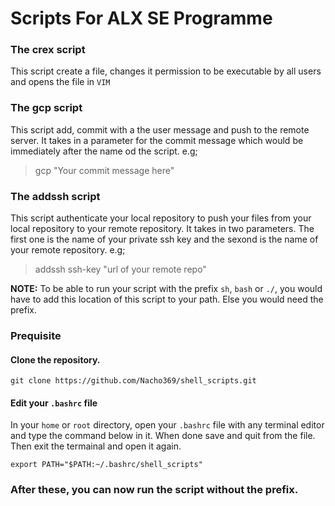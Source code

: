 # Scripts For ALX SE Programme

### The **crex** script
This script create a file, changes it permission to be executable by all users and opens the file in `VIM`

### The **gcp** script
This script add, commit with a the user message and push to the remote server. It takes in a parameter for the commit message which would be immediately after the name od the script. e.g;
> gcp  "Your commit message here"

### The addssh script
This script authenticate your local repository to push your files from your local repository to your remote repository. It takes in two parameters. The first one is the name of your private ssh key and the sexond is the name of your remote repository. e.g;
> addssh  ssh-key  "url of your remote repo"

**NOTE:** To be able to run your script with the prefix `sh`, `bash` or `./`, you would have to add this location of this script to your path. Else you would need the prefix.

### Prequisite
#### Clone the repository.
```
git clone https://github.com/Nacho369/shell_scripts.git
```
#### Edit your `.bashrc` file

In your `home` or `root` directory, open your `.bashrc` file with any terminal editor and type the command below in it. When done save and quit from the file. Then exit the termainal and open it again.
```
export PATH="$PATH:~/.bashrc/shell_scripts"
```
### After these, you can now run the script without the prefix.
